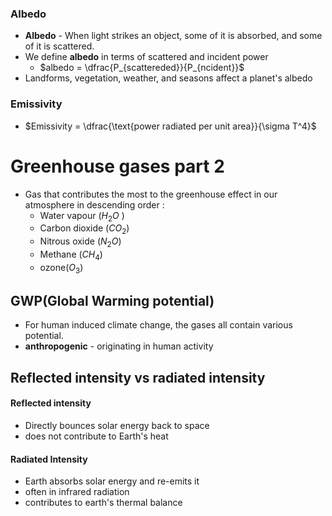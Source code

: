 ### Albedo
- **Albedo** - When light strikes an object, some of it is absorbed, and some of it is scattered.
- We define **albedo** in terms of scattered and incident power
	- $albedo = \dfrac{P_{scattereded}}{P_{ncident}}$ 
- Landforms, vegetation, weather, and seasons affect a planet's albedo 
### Emissivity 
- $Emissivity = \dfrac{\text{power radiated per unit area}}{\sigma T^4}$

# Greenhouse gases part 2
- Gas that contributes the most to the greenhouse effect in our atmosphere in descending order :
	- Water vapour ($H_2O$ )
	- Carbon dioxide ($CO_2$)
	- Nitrous oxide ($N_2O$)
	- Methane ($CH_4$)
	- ozone($O_3$)
## GWP(Global Warming potential)
- For human induced climate change, the gases all contain various potential. 
- **anthropogenic** - originating in human activity
## Reflected intensity vs radiated intensity
#### Reflected intensity
- Directly bounces solar energy back to space 
- does not contribute to Earth's heat
#### Radiated Intensity
- Earth absorbs solar energy and re-emits it
- often in infrared radiation 
- contributes to earth's thermal balance
